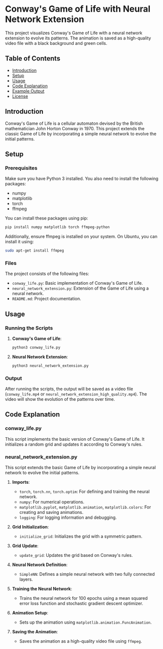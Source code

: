 
# Conway's Game of Life with Neural Network Extension

This project visualizes Conway's Game of Life with a neural network extension to evolve its patterns. The animation is saved as a high-quality video file with a black background and green cells.

## Table of Contents

- [Introduction](#introduction)
- [Setup](#setup)
- [Usage](#usage)
- [Code Explanation](#code-explanation)
- [Example Output](#example-output)
- [License](#license)

## Introduction

Conway's Game of Life is a cellular automaton devised by the British mathematician John Horton Conway in 1970. This project extends the classic Game of Life by incorporating a simple neural network to evolve the initial patterns.

## Setup

### Prerequisites

Make sure you have Python 3 installed. You also need to install the following packages:

- numpy
- matplotlib
- torch
- ffmpeg

You can install these packages using pip:

```bash
pip install numpy matplotlib torch ffmpeg-python
```

Additionally, ensure ffmpeg is installed on your system. On Ubuntu, you can install it using:

```bash
sudo apt-get install ffmpeg
```

### Files

The project consists of the following files:

- `conway_life.py`: Basic implementation of Conway's Game of Life.
- `neural_network_extension.py`: Extension of the Game of Life using a neural network.
- `README.md`: Project documentation.

## Usage

### Running the Scripts

1. **Conway's Game of Life**:

    ```bash
    python3 conway_life.py
    ```

2. **Neural Network Extension**:

    ```bash
    python3 neural_network_extension.py
    ```

### Output

After running the scripts, the output will be saved as a video file (`conway_life.mp4` or `neural_network_extension_high_quality.mp4`). The video will show the evolution of the patterns over time.

## Code Explanation

### conway_life.py

This script implements the basic version of Conway's Game of Life. It initializes a random grid and updates it according to Conway's rules.

### neural_network_extension.py

This script extends the basic Game of Life by incorporating a simple neural network to evolve the initial patterns.

1. **Imports**:
    - `torch`, `torch.nn`, `torch.optim`: For defining and training the neural network.
    - `numpy`: For numerical operations.
    - `matplotlib.pyplot`, `matplotlib.animation`, `matplotlib.colors`: For creating and saving animations.
    - `logging`: For logging information and debugging.

2. **Grid Initialization**:
    - `initialize_grid`: Initializes the grid with a symmetric pattern.

3. **Grid Update**:
    - `update_grid`: Updates the grid based on Conway's rules.

4. **Neural Network Definition**:
    - `SimpleNN`: Defines a simple neural network with two fully connected layers.

5. **Training the Neural Network**:
    - Trains the neural network for 100 epochs using a mean squared error loss function and stochastic gradient descent optimizer.

6. **Animation Setup**:
    - Sets up the animation using `matplotlib.animation.FuncAnimation`.

7. **Saving the Animation**:
    - Saves the animation as a high-quality video file using `ffmpeg`.
